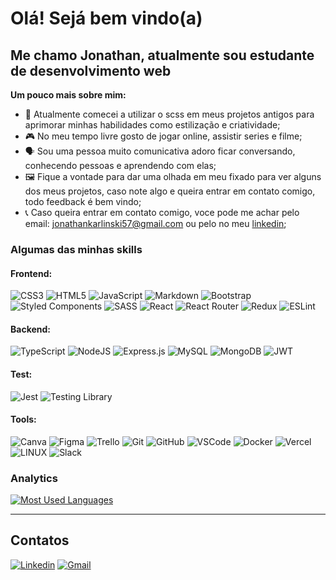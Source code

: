 # Olá! Sejá bem vindo(a)

## Me chamo Jonathan, atualmente sou estudante de desenvolvimento web

**Um pouco mais sobre mim:**

- 📖 Atualmente comecei a utilizar o scss em meus projetos antigos para aprimorar minhas habilidades como estilização e criatividade;
- 🎮 No meu tempo livre gosto de jogar online, assistir series e filme;
- 🗣️ Sou uma pessoa muito comunicativa adoro ficar conversando, conhecendo pessoas e aprendendo com elas;
- 🖼️ Fique a vontade para dar uma olhada em meu fixado para ver alguns dos meus projetos, caso note algo e queira entrar em contato comigo, todo feedback é bem vindo;
- 📞 Caso queira entrar em contato comigo, voce pode me achar pelo email: jonathankarlinski57@gmail.com ou pelo no meu [linkedin](https://www.linkedin.com/in/jonathankarlinski/);

### Algumas das minhas skills

#### Frontend:

![CSS3](https://img.shields.io/badge/css3-%231572B6.svg?style=for-the-badge&logo=css3&logoColor=white) ![HTML5](https://img.shields.io/badge/html5-%23E34F26.svg?style=for-the-badge&logo=html5&logoColor=white) ![JavaScript](https://img.shields.io/badge/javascript-%23323330.svg?style=for-the-badge&logo=javascript&logoColor=%23F7DF1E)  ![Markdown](https://img.shields.io/badge/markdown-%23000000.svg?style=for-the-badge&logo=markdown&logoColor=white) ![Bootstrap](https://img.shields.io/badge/bootstrap-%23563D7C.svg?style=for-the-badge&logo=bootstrap&logoColor=white) ![Styled Components](https://img.shields.io/badge/styled--components-DB7093?style=for-the-badge&logo=styled-components&logoColor=white) ![SASS](https://img.shields.io/badge/SASS-hotpink.svg?style=for-the-badge&logo=SASS&logoColor=white) ![React](https://img.shields.io/badge/react-%2320232a.svg?style=for-the-badge&logo=react&logoColor=%2361DAFB) ![React Router](https://img.shields.io/badge/React_Router-CA4245?style=for-the-badge&logo=react-router&logoColor=white) ![Redux](https://img.shields.io/badge/redux-%23593d88.svg?style=for-the-badge&logo=redux&logoColor=white) ![ESLint](https://img.shields.io/badge/ESLint-4B3263?style=for-the-badge&logo=eslint&logoColor=white)

#### Backend:

![TypeScript](https://img.shields.io/badge/typescript-%23007ACC.svg?style=for-the-badge&logo=typescript&logoColor=white) ![NodeJS](https://img.shields.io/badge/node.js-6DA55F?style=for-the-badge&logo=node.js&logoColor=white) ![Express.js](https://img.shields.io/badge/express.js-%23404d59.svg?style=for-the-badge&logo=express&logoColor=%2361DAFB) ![MySQL](https://img.shields.io/badge/mysql-%2300f.svg?style=for-the-badge&logo=mysql&logoColor=white) ![MongoDB](https://img.shields.io/badge/MongoDB-%234ea94b.svg?style=for-the-badge&logo=mongodb&logoColor=white) ![JWT](https://img.shields.io/badge/JWT-black?style=for-the-badge&logo=JSON%20web%20tokens)

#### Test:

![Jest](https://img.shields.io/badge/Jest-C21325?style=for-the-badge&logo=Jest&logoColor=white) ![Testing Library](https://img.shields.io/badge/testing%20library-323330?style=for-the-badge&logo=testing-library&logoColor=red)

#### Tools:

 ![Canva](https://img.shields.io/badge/Canva-%2300C4CC.svg?style=for-the-badge&logo=Canva&logoColor=white) ![Figma](https://img.shields.io/badge/figma-%23F24E1E.svg?style=for-the-badge&logo=figma&logoColor=white) ![Trello](https://img.shields.io/badge/Trello-%23026AA7.svg?style=for-the-badge&logo=Trello&logoColor=white) ![Git](https://img.shields.io/badge/Git-E34F26?style=for-the-badge&logo=git&logoColor=white) ![GitHub](https://img.shields.io/badge/GitHub-100000?style=for-the-badge&logo=github&logoColor=white) ![VSCode](https://img.shields.io/badge/VSCODE-1572B6?style=for-the-badge&logo=visualstudiocode&logoColor=white) ![Docker](https://img.shields.io/badge/docker-%230db7ed.svg?style=for-the-badge&logo=docker&logoColor=white) ![Vercel](https://img.shields.io/badge/vercel-%23000000.svg?style=for-the-badge&logo=vercel&logoColor=white) ![LINUX](https://img.shields.io/badge/Linux-FCC624?style=for-the-badge&logo=linux&logoColor=black) ![Slack](https://img.shields.io/badge/Slack-4A154B?style=for-the-badge&logo=slack&logoColor=white)

### Analytics

[![Most Used Languages](https://github-readme-stats.vercel.app/api/top-langs/?username=jonathankarlinski&hide_progress=false)](https://github.com/jonathankarlinski)

---

## Contatos

  [![Linkedin](https://img.shields.io/badge/LinkedIn-0077B5?style=for-the-badge&logo=linkedin&logoColor=white)](https://www.linkedin.com/in/jonathankarlinski/)
  [![Gmail](https://img.shields.io/badge/Gmail-D14836?style=for-the-badge&logo=gmail&logoColor=white)](mailto:jonathankarlinski57@gmail.com)
